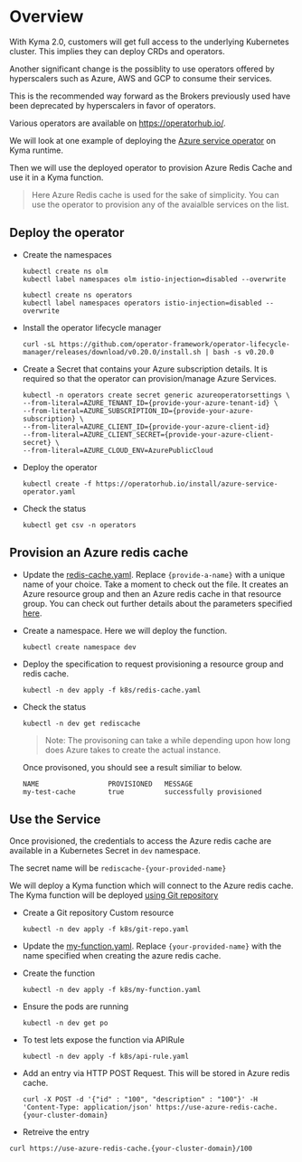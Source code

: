 # Overview

With Kyma 2.0, customers will get full access to the underlying Kubernetes cluster. This implies they can deploy CRDs and operators.

Another significant change is the possiblity to use operators offered by hyperscalers such as Azure, AWS and GCP to consume their services.

This is the recommended way forward as the Brokers previously used have been deprecated by hyperscalers in favor of operators.

Various operators are available on <https://operatorhub.io/>.

We will look at one example of deploying the [Azure service operator](https://operatorhub.io/operator/azure-service-operator) on Kyma runtime.

Then we will use the deployed operator to provision Azure Redis Cache and use it in a Kyma function.

> Here Azure Redis cache is used for the sake of simplicity. You can use the operator to provision any of the avaialble services on the list.

## Deploy the operator

* Create the namespaces

    ```shell
    kubectl create ns olm
    kubectl label namespaces olm istio-injection=disabled --overwrite

    kubectl create ns operators
    kubectl label namespaces operators istio-injection=disabled --overwrite
    ```

* Install the operator lifecycle manager

    ```shell
    curl -sL https://github.com/operator-framework/operator-lifecycle-manager/releases/download/v0.20.0/install.sh | bash -s v0.20.0
    ```

* Create a Secret that contains your Azure subscription details. It is required so that the operator can provision/manage Azure Services.

    ```shell
    kubectl -n operators create secret generic azureoperatorsettings \
    --from-literal=AZURE_TENANT_ID={provide-your-azure-tenant-id} \
    --from-literal=AZURE_SUBSCRIPTION_ID={provide-your-azure-subscription} \
    --from-literal=AZURE_CLIENT_ID={provide-your-azure-client-id} 
    --from-literal=AZURE_CLIENT_SECRET={provide-your-azure-client-secret} \
    --from-literal=AZURE_CLOUD_ENV=AzurePublicCloud
    ```

* Deploy the operator

    ```shell
    kubectl create -f https://operatorhub.io/install/azure-service-operator.yaml
    ```

* Check the status

    ```shell
    kubectl get csv -n operators
    ```

## Provision an Azure redis cache

* Update the [redis-cache.yaml](./k8s/redis-cache.yaml). Replace `{provide-a-name}` with a unique name of your choice. Take a moment to check out the file. It creates an Azure resource group and then an Azure redis cache in that resource group. You can check out further details about the parameters specified [here](https://github.com/Azure/azure-service-operator/blob/main/docs/v1/services/rediscache/rediscache.md).

* Create a namespace. Here we will deploy the function.

    ```shell
    kubectl create namespace dev
    ```

* Deploy the specification to request provisioning a resource group and redis cache.

    ```shell
    kubectl -n dev apply -f k8s/redis-cache.yaml
    ```

* Check the status

    ```shell
    kubectl -n dev get rediscache
    ```

    >Note: The provisoning can take a while depending upon how long does Azure takes to create the actual instance.

    Once provisoned, you should see a result similiar to below.

    ```shell
    NAME                 PROVISIONED   MESSAGE
    my-test-cache        true          successfully provisioned
    ```

## Use the Service

Once provisioned, the credentials to access the Azure redis cache are available in a Kubernetes Secret in `dev` namespace.

The secret name will be `rediscache-{your-provided-name}`

We will deploy a Kyma function which will connect to the Azure redis cache. The Kyma function will be deployed [using Git repository](https://kyma-project.io/docs/kyma/latest/03-tutorials/00-serverless/svls-02-create-git-function/)

* Create a Git repository Custom resource

    ```shell
    kubectl -n dev apply -f k8s/git-repo.yaml
    ```

* Update the [my-function.yaml](./k8s/my-function.yaml). Replace `{your-provided-name}` with the name specified when creating the azure redis cache.

* Create the function

    ```shell
    kubectl -n dev apply -f k8s/my-function.yaml
    ```

* Ensure the pods are running

    ```shell
    kubectl -n dev get po
    ```

* To test lets expose the function via APIRule

    ```shell
    kubectl -n dev apply -f k8s/api-rule.yaml
    ```

* Add an entry via HTTP POST Request. This will be stored in Azure redis cache.

    ```shell
    curl -X POST -d '{"id" : "100", "description" : "100"}' -H 'Content-Type: application/json' https://use-azure-redis-cache.{your-cluster-domain}
    ```

* Retreive the entry

```shell
curl https://use-azure-redis-cache.{your-cluster-domain}/100
```
